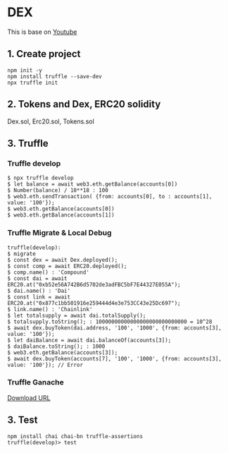 # DEX
This is base on [Youtube](https://www.youtube.com/watch?v=4qvh9NWOOhE&list=PLCH4QeM_3zR7x0J7yB6MM_iRIx7wsw5Qk&index=1)

## 1. Create project 
```shell
npm init -y
npm install truffle --save-dev
npx truffle init
```
## 2. Tokens and Dex, ERC20 solidity  
Dex.sol, Erc20.sol, Tokens.sol

## 3. Truffle
### Truffle develop
```shell
$ npx truffle develop
$ let balance = await web3.eth.getBalance(accounts[0])
$ Number(balance) / 10**18 : 100
$ web3.eth.sendTransaction( {from: accounts[0], to : accounts[1], value: '100'});
$ web3.eth.getBalance(accounts[0])
$ web3.eth.getBalance(accounts[1])
```

### Truffle Migrate & Local Debug
```
truffle(develop):
$ migrate
$ const dex = await Dex.deployed();
$ const comp = await ERC20.deployed();
$ comp.name() : 'Compound'
$ const dai = await ERC20.at("0xb52e56A742B6d5702de3adFBC5bF7E44327E055A");
$ dai.name() : 'Dai'
$ const link = await ERC20.at("0x877c1bb501916e259444d4e3e753CC43e25Dc697");
$ link.name() : 'Chainlink'
$ let totalsupply = await dai.totalSupply();
$ totalsupply.toString(); : 10000000000000000000000000000 = 10^28
$ await dex.buyToken(dai.address, '100', '1000', {from: accounts[3], value: '100'});
$ let daiBalance = await dai.balanceOf(accounts[3]);
$ daiBalance.toString(); : 1000
$ web3.eth.getBalance(accounts[3]);
$ await dex.buyToken(accounts[7], '100', '1000', {from: accounts[3], value: '100'}); // Error
```
### Truffle Ganache
[Download URL](https://trufflesuite.com/ganache/)


## 3. Test
```
npm install chai chai-bn truffle-assertions
truffle(develop)> test
``` 

